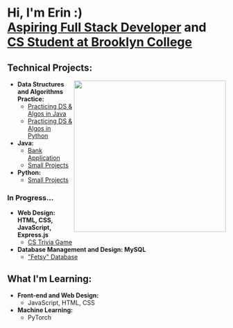  <!-- <a href="https://github.com/ErinF10/ErinF10/assets/144135752/3b3807fa-db80-47a1-9ad9-0c348fc9187b"><img width="870" height="220"  src="https://github.com/ErinF10/ErinF10/assets/144135752/3b3807fa-db80-47a1-9ad9-0c348fc9187b"></a> -->
<!--  <a href="(https://github.com/ErinF10/ErinF10/assets/144135752/e4319fbf-6d6d-4abb-a4e9-c3b91bb420ec)"><img width="870" height="230" src="https://github.com/ErinF10/ErinF10/assets/144135752/e4319fbf-6d6d-4abb-a4e9-c3b91bb420ec"></a> -->

<h1>Hi, I'm Erin :) <br/><a href="https://drive.google.com/file/d/1FDSPqpGgZttoM-zdQIui_OUG042DkZWF/view?usp=sharing">Aspiring Full Stack Developer</a> and  <a href="https://www.linkedin.com/in/erin-forrest-267083258/">CS Student at Brooklyn College</a></h1>

<!--
<picture>
  <source media="(prefers-color-scheme: dark)" srcset="https://github.com/ErinF10/ErinF10/assets/144135752/8de47d59-65f9-47c1-ad3a-5333ba2c9c9d">
  <source media="(prefers-color-scheme: light)" srcset="https://user-images.githubusercontent.com/25423296/163456779-a8556205-d0a5-45e2-ac17-42d089e3c3f8.png">
  <img alt="Shows an illustrated sun in light mode and a moon with stars in dark mode." src="https://user-images.githubusercontent.com/25423296/163456779-a8556205-d0a5-45e2-ac17-42d089e3c3f8.png">
</picture>
-->

<h2>Technical Projects:</h2>
<picture>
 
<source media="(prefers-color-scheme: light)" srcset="https://github.com/ErinF10/ErinF10/assets/144135752/f2e4d3fd-9f2f-4d3e-b910-b7f911b40733">
<source media="(prefers-color-scheme: dark)" srcset="https://github.com/ErinF10/ErinF10/assets/144135752/a67f9542-562e-4b0e-9671-72dcf4a8134a">
<img width="350" height="350" align="right" src="https://github.com/ErinF10/ErinF10/assets/144135752/f2e4d3fd-9f2f-4d3e-b910-b7f911b40733">
</picture>

- <b>Data Structures and Algorithms Practice:</b>
  - [Practicing DS & Algos in Java](https://github.com/ErinF10/DS-and-Algos-Practice/tree/main)
  - [Practicing DS & Algos in Python](https://github.com/ErinF10/Practicing-DS-and-Algos-in-Python.git)
- <b>Java:</b>
  - [Bank Application](https://github.com/ErinF10/Bank-Application)
  - [Small Projects](https://github.com/ErinF10/Java-Projects)
- <b>Python:</b>
  - [Small Projects](https://github.com/ErinF10/Python-Projects)
 

<h3>In Progress...</h3>

- <b>Web Design: HTML, CSS, JavaScript, Express.js</b>
   - [CS Trivia Game](https://github.com/ErinF10/Who-Wants-To-Be-A-Millionaire-)
- <b>Database Management and Design: MySQL</b>
  - ["Fetsy" Database](https://github.com/ErinF10/-Fetsy-Practice-Database)

<h2>What I'm Learning:</h2>

- <b>Front-end and Web Design:</b>
   - JavaScript, HTML, CSS
- <b>Machine Learning:</b>
   - PyTorch
